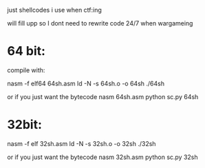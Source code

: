 just shellcodes i use when ctf:ing

will fill upp so I dont need to rewrite code 24/7 when wargameing


# 64 bit:
compile with:

nasm -f elf64 64sh.asm 
ld -N -s 64sh.o -o 64sh
./64sh

or if you just want the bytecode
nasm 64sh.asm
python sc.py 64sh

# 32bit:

nasm -f elf 32sh.asm
ld -N -s 32sh.o -o 32sh
./32sh

or if you just want the bytecode
nasm 32sh.asm
python sc.py 32sh
